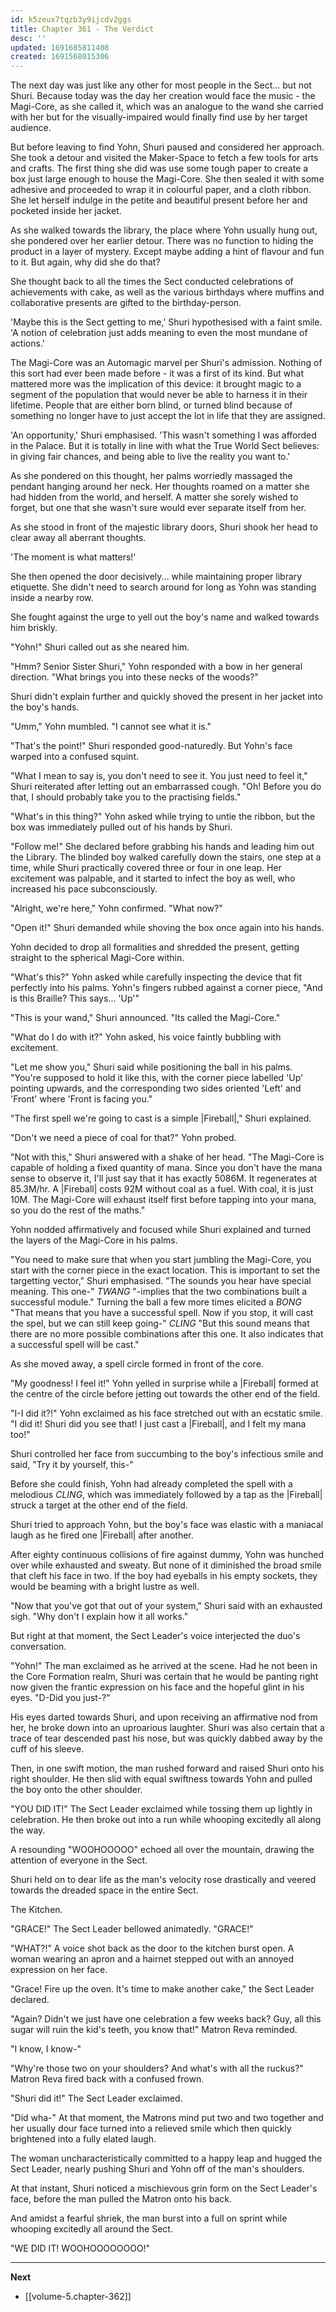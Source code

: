 ```yaml
---
id: k5zeux7tqzb3y9ijcdv2ggs
title: Chapter 361 - The Verdict
desc: ''
updated: 1691685811408
created: 1691568015306
---
```


The next day was just like any other for most people in the Sect... but not Shuri. Because today was the day her creation would face the music - the Magi-Core, as she called it, which was an analogue to the wand she carried with her but for the visually-impaired would finally find use by her target audience.

But before leaving to find Yohn, Shuri paused and considered her approach. She took a detour and visited the Maker-Space to fetch a few tools for arts and crafts. The first thing she did was use some tough paper to create a box just large enough to house the Magi-Core. She then sealed it with some adhesive and proceeded to wrap it in colourful paper, and a cloth ribbon. She let herself indulge in the petite and beautiful present before her and pocketed inside her jacket.

As she walked towards the library, the place where Yohn usually hung out, she pondered over her earlier detour. There was no function to hiding the product in a layer of mystery. Except maybe adding a hint of flavour and fun to it. But again, why did she do that?

She thought back to all the times the Sect conducted celebrations of achievements with cake, as well as the various birthdays where muffins and collaborative presents are gifted to the birthday-person.

'Maybe this is the Sect getting to me,' Shuri hypothesised with a faint smile. 'A notion of celebration just adds meaning to even the most mundane of actions.'

The Magi-Core was an Automagic marvel per Shuri's admission. Nothing of this sort had ever been made before - it was a first of its kind. But what mattered more was the implication of this device: it brought magic to a segment of the population that would never be able to harness it in their lifetime. People that are either born blind, or turned blind because of something no longer have to just accept the lot in life that they are assigned.

'An opportunity,' Shuri emphasised. 'This wasn't something I was afforded in the Palace. But it is totally in line with what the True World Sect believes: in giving fair chances, and being able to live the reality you want to.'

As she pondered on this thought, her palms worriedly massaged the pendant hanging around her neck. Her thoughts roamed on a matter she had hidden from the world, and herself. A matter she sorely wished to forget, but one that she wasn't sure would ever separate itself from her.

As she stood in front of the majestic library doors, Shuri shook her head to clear away all aberrant thoughts.

'The moment is what matters!'

She then opened the door decisively... while maintaining proper library etiquette. She didn't need to search around for long as Yohn was standing inside a nearby row.

She fought against the urge to yell out the boy's name and walked towards him briskly.

"Yohn!" Shuri called out as she neared him.

"Hmm? Senior Sister Shuri," Yohn responded with a bow in her general direction. "What brings you into these necks of the woods?"

Shuri didn't explain further and quickly shoved the present in her jacket into the boy's hands.

"Umm," Yohn mumbled. "I cannot see what it is."

"That's the point!" Shuri responded good-naturedly. But Yohn's face warped into a confused squint.

"What I mean to say is, you don't need to see it. You just need to feel it," Shuri reiterated after letting out an embarrassed cough. "Oh! Before you do that, I should probably take you to the practising fields."

"What's in this thing?" Yohn asked while trying to untie the ribbon, but the box was immediately pulled out of his hands by Shuri.

"Follow me!" She declared before grabbing his hands and leading him out the Library. The blinded boy walked carefully down the stairs, one step at a time, while Shuri practically covered three or four in one leap. Her excitement was palpable, and it started to infect the boy as well, who increased his pace subconsciously.

"Alright, we're here," Yohn confirmed. "What now?"

"Open it!" Shuri demanded while shoving the box once again into his hands.

Yohn decided to drop all formalities and shredded the present, getting straight to the spherical Magi-Core within.

"What's this?" Yohn asked while carefully inspecting the device that fit perfectly into his palms. Yohn's fingers rubbed against a corner piece, "And is this Braille? This says... 'Up'"

"This is your wand," Shuri announced. "Its called the Magi-Core."

"What do I do with it?" Yohn asked, his voice faintly bubbling with excitement.

"Let me show you," Shuri said while positioning the ball in his palms. "You're supposed to hold it like this, with the corner piece labelled 'Up' pointing upwards, and the corresponding two sides oriented 'Left' and 'Front' where 'Front is facing you."

"The first spell we're going to cast is a simple |Fireball|," Shuri explained.

"Don't we need a piece of coal for that?" Yohn probed.

"Not with this," Shuri answered with a shake of her head. "The Magi-Core is capable of holding a fixed quantity of mana. Since you don't have the mana sense to observe it, I'll just say that it has exactly 5086M. It regenerates at 85.3M/hr. A |Fireball| costs 92M without coal as a fuel. With coal, it is just 10M. The Magi-Core will exhaust itself first before tapping into your mana, so you do the rest of the maths."

Yohn nodded affirmatively and focused while Shuri explained and turned the layers of the Magi-Core in his palms.

"You need to make sure that when you start jumbling the Magi-Core, you start with the corner piece in the exact location. This is important to set the targetting vector," Shuri emphasised. "The sounds you hear have special meaning. This one-" *TWANG* "-implies that the two combinations built a successful module." Turning the ball a few more times elicited a *BONG* "That means that you have a successful spell. Now if you stop, it will cast the spel, but we can still keep going-" *CLING* "But this sound means that there are no more possible combinations after this one. It also indicates that a successful spell will be cast."

As she moved away, a spell circle formed in front of the core.

"My goodness! I feel it!" Yohn yelled in surprise while a |Fireball| formed at the centre of the circle before jetting out towards the other end of the field.

"I-I did it?!" Yohn exclaimed as his face stretched out with an ecstatic smile. "I did it! Shuri did you see that! I just cast a |Fireball|, and I felt my mana too!"

Shuri controlled her face from succumbing to the boy's infectious smile and said, "Try it by yourself, this-"

Before she could finish, Yohn had already completed the spell with a melodious *CLING*, which was immediately followed by a tap as the |Fireball| struck a target at the other end of the field.

Shuri tried to approach Yohn, but the boy's face was elastic with a maniacal laugh as he fired one |Fireball| after another.

After eighty continuous collisions of fire against dummy, Yohn was hunched over while exhausted and sweaty. But none of it diminished the broad smile that cleft his face in two. If the boy had eyeballs in his empty sockets, they would be beaming with a bright lustre as well.

"Now that you've got that out of your system," Shuri said with an exhausted sigh. "Why don't I explain how it all works."

But right at that moment, the Sect Leader's voice interjected the duo's conversation.

"Yohn!" The man exclaimed as he arrived at the scene. Had he not been in the Core Formation realm, Shuri was certain that he would be panting right now given the frantic expression on his face and the hopeful glint in his eyes. "D-Did you just-?"

His eyes darted towards Shuri, and upon receiving an affirmative nod from her, he broke down into an uproarious laughter. Shuri was also certain that a trace of tear descended past his nose, but was quickly dabbed away by the cuff of his sleeve.

Then, in one swift motion, the man rushed forward and raised Shuri onto his right shoulder. He then slid with equal swiftness towards Yohn and pulled the boy onto the other shoulder.

"YOU DID IT!" The Sect Leader exclaimed while tossing them up lightly in celebration. He then broke out into a run while whooping excitedly all along the way.

A resounding "WOOHOOOOO" echoed all over the mountain, drawing the attention of everyone in the Sect.

Shuri held on to dear life as the man's velocity rose drastically and veered towards the dreaded space in the entire Sect.

The Kitchen.

"GRACE!" The Sect Leader bellowed animatedly. "GRACE!"

"WHAT?!" A voice shot back as the door to the kitchen burst open. A woman wearing an apron and a hairnet stepped out with an annoyed expression on her face.

"Grace! Fire up the oven. It's time to make another cake," the Sect Leader declared.

"Again? Didn't we just have one celebration a few weeks back? Guy, all this sugar will ruin the kid's teeth, you know that!" Matron Reva reminded.

"I know, I know-"

"Why're those two on your shoulders? And what's with all the ruckus?" Matron Reva fired back with a confused frown.

"Shuri did it!" The Sect Leader exclaimed.

"Did wha-" At that moment, the Matrons mind put two and two together and her usually dour face turned into a relieved smile which then quickly brightened into a fully elated laugh.

The woman uncharacteristically committed to a happy leap and hugged the Sect Leader, nearly pushing Shuri and Yohn off of the man's shoulders.

At that instant, Shuri noticed a mischievous grin form on the Sect Leader's face, before the man pulled the Matron onto his back.

And amidst a fearful shriek, the man burst into a full on sprint while whooping excitedly all around the Sect.

"WE DID IT! WOOHOOOOOOOO!"

____

**Next**
* [[volume-5.chapter-362]]